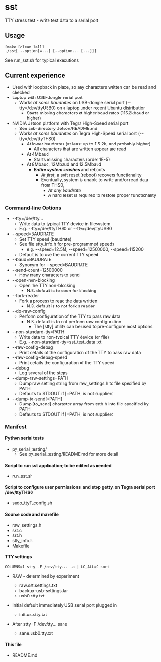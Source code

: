 # sst
TTY stress test - write test data to a serial port

## Usage

    [make [clean ]all]
    ./sst[ --option[=...] [--option... [...]]]

See run_sst.sh for typical executions

## Current experience

* Used with loopback in place, so any characters written can be read and checked
* Laptop with USB-dongle serial port
  * Works _at some baudrates_ on USB-dongle serial port (--tty=/dev/ttyUSB0) on a laptop under recent Ubuntu distribution
    * Starts missing characters at higher baud rates (115.2kbaud or higher)
* NVIDIA Jetson platform with Tegra High-Speed serial port
  * See sub-directory Jetson/README.md
   * Works _at some baudrates_ on Tegra High-Speed serial port (--tty=/dev/ttyTHS0)
     * At lower baudrates (at least up to 115.2k, and probably higher)
       * All characters that are written appear are read
     * At 4Mbaud
       * Starts missing characters (order 1E-5)
     * At 8Mbaud, 12Mbaud and 12.5Mbaud
       * **_Entire system crashes_** and reboots
         * _At first_, a soft reset (reboot) recovers functionality
         * Eventually, system is unable to write and/or read data from THS0,
           * _At any baudrate_
           * A hard reset is required to restore proper functionality

### Command-line Options
* --tty=/dev/tty...
  * Write data to typical TTY device in filesystem
  * E.g. --tty=/dev/ttyTHS0 or --tty=/dev/ttyUSB0
* --speed=BAUDRATE
  * Set TTY speed (baudrate)
  * See file stty_info.h for pre-programmed speeds
    * e.g. --speed=12.5M, --speed=12500000, --speed=115200
  * Default is to use the current TTY speed
* --baud=BAUDRATE
  * Synonym for --speed=BAUDRATE
* --send-count=12500000
  * How many characters to send
* --open-non-blocking
  * Open the TTY non-blocking
    * N.B. default is to open for blocking
* --fork-reader
  * Fork a process to read the data written
    * N.B. default is to not fork a reader
* --do-raw-config
  * Perform configuration of the TTY to pass raw data
    * N.B. default is to not perform raw configuration
      * The [stty] utility can be used to pre-configure most options
* --non-standard-tty=PATH
  * Write data to non-typical TTY device (or file)
  * E.g. --non-standard-tty=sst_test_data.txt
* --raw-config-debug
  * Print details of the configuration of the TTY to pass raw data
* --raw-config-debug-speed
  * Print details the configuration of the TTY speed
* --debug
  * Log several of the steps
* --dump-raw-settings=PATH
  * Dump raw setting string from raw_settings.h to file specified by PATH
  * Defaults to STDOUT if [=PATH] is not supplierd
* --dump-to-send[=PATH]
  * Dump [to_send] character array from ssth.h into file specified by PATH
  * Defaults to STDOUT if [=PATH] is not supplierd

### Manifest

#### Python serial tests
* py_serial_testing/
  * See py_serial_testing/README.md for more detail

#### Script to run sst application; to be edited as needed
* run_sst.sh

#### Script to configure user permissions, and stop getty, on Tegra serial port /dev/ttyTHS0
* sudo_ttyT_config.sh

#### Source code and makefile
* raw_settings.h
* sst.c
* sst.h
* stty_info.h
* Makefile

#### TTY settings

    COLUMNS=1 stty -F /dev/tty... -a | LC_ALL=C sort

* RAW - determined by experiment
  * raw.sst.settings.txt
  * backup-usb-settings.tar
  * usb0.stty.txt

* Initial default immediately USB serial port plugged in
  * init.usb.tty.txt

* After stty -F /dev/tty... sane
  * sane.usb0.tty.txt

#### This file
* README.md
